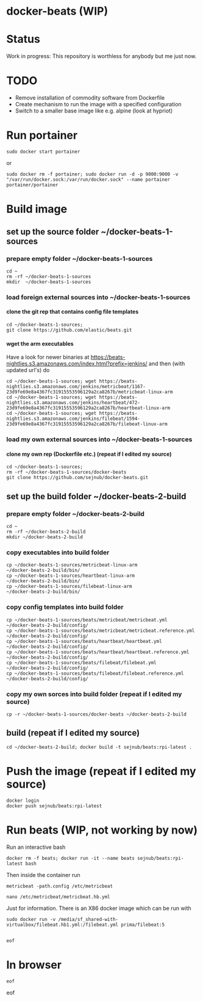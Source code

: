 # docker-beats (WIP)


# Status 
Work in progress: This repository is worthless for anybody but me just now.


# TODO

* Remove installation of commodity software from Dockerfile
* Create mechanism to run the image with a specified configuration
* Switch to a smaller base image like e.g. alpine (look at hypriot)


# Run portainer
    sudo docker start portainer

or

    sudo docker rm -f portainer; sudo docker run -d -p 9000:9000 -v "/var/run/docker.sock:/var/run/docker.sock" --name portainer portainer/portainer


# Build image 

## set up the source folder ~/docker-beats-1-sources

### prepare empty folder ~/docker-beats-1-sources
    cd ~
    rm -rf ~/docker-beats-1-sources
    mkdir  ~/docker-beats-1-sources  
    
### load foreign external sources into ~/docker-beats-1-sources
    
#### clone the git rep that contains config file templates
    cd ~/docker-beats-1-sources; 
    git clone https://github.com/elastic/beats.git
    
#### wget the arm executables 
Have a look for newer binaries at https://beats-nightlies.s3.amazonaws.com/index.html?prefix=jenkins/ and then (with updated url's) do

    cd ~/docker-beats-1-sources; wget https://beats-nightlies.s3.amazonaws.com/jenkins/metricbeat/1167-23d9fe69e8a4367fc31915553596129a2ca8267b/metricbeat-linux-arm 
    cd ~/docker-beats-1-sources; wget https://beats-nightlies.s3.amazonaws.com/jenkins/heartbeat/472-23d9fe69e8a4367fc31915553596129a2ca8267b/heartbeat-linux-arm
    cd ~/docker-beats-1-sources; wget https://beats-nightlies.s3.amazonaws.com/jenkins/filebeat/1594-23d9fe69e8a4367fc31915553596129a2ca8267b/filebeat-linux-arm
    

### load my own external sources into ~/docker-beats-1-sources

#### clone my own rep (Dockerfile etc.) (repeat if I edited my source)
    cd ~/docker-beats-1-sources; 
    rm -rf ~/docker-beats-1-sources/docker-beats
    git clone https://github.com/sejnub/docker-beats.git
        


## set up the build folder ~/docker-beats-2-build    

### prepare empty folder ~/docker-beats-2-build
    cd ~
    rm -rf ~/docker-beats-2-build 
    mkdir ~/docker-beats-2-build
    

### copy executables into build folder 
    cp ~/docker-beats-1-sources/metricbeat-linux-arm                  ~/docker-beats-2-build/bin/
    cp ~/docker-beats-1-sources/heartbeat-linux-arm                   ~/docker-beats-2-build/bin/
    cp ~/docker-beats-1-sources/filebeat-linux-arm                    ~/docker-beats-2-build/bin/


### copy config templates into build folder
    cp ~/docker-beats-1-sources/beats/metricbeat/metricbeat.yml           ~/docker-beats-2-build/config/
    cp ~/docker-beats-1-sources/beats/metricbeat/metricbeat.reference.yml ~/docker-beats-2-build/config/
    cp ~/docker-beats-1-sources/beats/heartbeat/heartbeat.yml             ~/docker-beats-2-build/config/
    cp ~/docker-beats-1-sources/beats/heartbeat/heartbeat.reference.yml   ~/docker-beats-2-build/config/
    cp ~/docker-beats-1-sources/beats/filebeat/filebeat.yml               ~/docker-beats-2-build/config/
    cp ~/docker-beats-1-sources/beats/filebeat/filebeat.reference.yml     ~/docker-beats-2-build/config/
    
### copy my own sorces into build folder (repeat if I edited my source)
    cp -r ~/docker-beats-1-sources/docker-beats ~/docker-beats-2-build


## build (repeat if I edited my source)
    cd ~/docker-beats-2-build; docker build -t sejnub/beats:rpi-latest .


# Push the image (repeat if I edited my source)

    docker login
    docker push sejnub/beats:rpi-latest
    

# Run beats (WIP, not working by now)

Run an interactive bash

    docker rm -f beats; docker run -it --name beats sejnub/beats:rpi-latest bash

Then inside the container run

    metricbeat -path.config /etc/metricbeat 
    
    nano /etc/metricbeat/metricbeat.hb.yml
    
    
Just for information. There is an X86 docker image which can be run with

    sudo docker run -v /media/sf_shared-with-virtualbox/filebeat.hb1.yml:/filebeat.yml prima/filebeat:5


    eof



# In browser

    eof
 
 
 
 
 
 
eof
